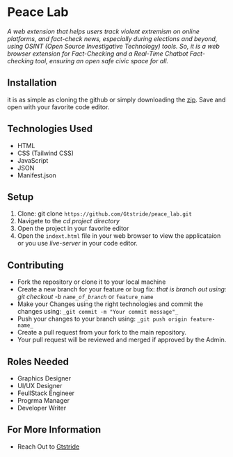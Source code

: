 # Peace Lab

_A web extension that helps users track violent extremism on online platforms, and fact-check news, especially during elections and beyond, using OSINT (Open Source Investigative Technology) tools. So, it is a web browser extension for Fact-Checking and a Real-Time Chatbot Fact-checking tool, ensuring an open safe civic space for all._

## Installation

it is as simple as cloning the github or simply downloading the [zip](https://github.com/Gtstride/peace_lab.git). Save and open with your favorite code editor.

## Technologies Used
- HTML
- CSS (Tailwind CSS)
- JavaScript
- JSON
- Manifest.json

## Setup

1. Clone: git clone `https://github.com/Gtstride/peace_lab.git`
2. Navigete to the _cd project directory_
3. Open the project in your favorite editor
4. Open the `indext.html` file in your web browser to view the applicataion or you use _live-server_ in your code editor.


## Contributing

- Fork the repository or clone it to your local machine
- Create a new branch for your feature or bug fix: _that is branch out using: git checkout -b `name_of_branch`_ or `feature_name`
- Make your Changes using the right technologies and commit the changes using: `_git commit -m "Your commit message"_`
- Push your changes to your branch using: `_git push origin feature-name_`
- Create a pull request from your fork to the main repository.
- Your pull request will be reviewed and merged if approved by the Admin.

## Roles Needed
- Graphics Designer
- UI/UX Designer
- FeullStack Engineer
- Progrma Manager
- Developer Writer

## For More Information 
 - Reach Out to [Gtstride](https://github.com/Gtstride)